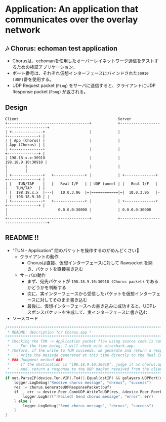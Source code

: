 # Application: An application that communicates over the overlay network

## 🎶 Chorus: echoman test application
- Chorusは、echomanを使用したオーバーレイネットワーク通信をテストするための検証アプリケーション。
- ポート番号は、それぞれ仮想インターフェースにバインドされた`30910 (UDP)`番を使用する。
- UDP Request packet (`Ping`) をサーバに送信すると、クライアントにUDP Response packet (`Pong`) が返される。

## Design
```
Client                                             Server
+-------------------------------------+            +-------------------------------------+
| +--------------+                    |            |                    +--------------+ |     
| | App (Chorus) |                    |            |                    | App (Chorus) | |       
| +--------------+                    |            |                    +--------------+ |     
| 198.18.x.x:30910                    |            |                   198.18.9.10:30910 |     
|        |                            |            |                            |        |
| +--------------+   +--------------+ |            | +--------------+   +--------------+ |
| |   TUN/TAP    |   |   Real I/F   | | UDP tunnel | |   Real I/F   |   |    TUN/TAP   | |
| |  198.18.x.x  |---|   10.0.3.96  |=|============|=|  10.0.3.95   |---|  198.18.9.10 | |
| +--------------+   +--------------+ |            | +--------------+   +--------------+ |
|                       0.0.0.0:30000 |            | 0.0.0.0:30000                       |
+-------------------------------------+            +-------------------------------------+ 
```

## README !!
- "TUN - Application" 間のパケットを操作するのがめんどくさい👊
  - クライアントの動作
    - Chorusは直接、仮想インターフェースに対して Rawsocket を開き、パケットを直接書き込む
  - サーバの動作
    - まず、宛先パケットが `198.18.9.10:30910 (Chorus packet)` であるかどうかを判断する
    - 次に、実インターフェースから受信したパケットを仮想インターフェースに対してそのまま書き込む
    - 最後に、仮想インターフェースへの書き込みに成功すると、UDPレスポンスパケットを生成して、実インターフェースに書き込む
- ソースコード
```go
/*************************************************************************************
 * README: description for Chorus.app *
**************************************************************************************
 * Checking the TUN -> Application packet flow using source code is complicated.
 *   - For the time being, I will check with wireshark.app.
 * Thefore, if the write to TUN succeeds, we generate and return a response message.
 *   - Write the message generated at this time directly to the Real interface.
 * ### Judgment method ###
 *   - If the destination is "198.18.9.10:30910", judge it as chorus.app and return the message.
 *   - And, return a response to the UDP packet received from the client.
*************************************************************************************/
if net.ParseIP(device.Tun.VIP).To4().Equal(dstIP) && golayers.UDPPort(uint16(device.ChorusPort)) == dstPort {
	logger.LogDebug("Receive chorus message", "chrous", "success")
	res := chorus.GenerateUDPResponsePacket(buf)
	if _, err := device.Peer.ConnUDP.WriteToUDP(res, &device.Peer.PeerEndPoint); err != nil {
		logger.LogErr("[Failed] Send chorus message", "error", err)
	} else {
		logger.LogDebug("Send chorus message", "chrous", "success")
	}
}
```
